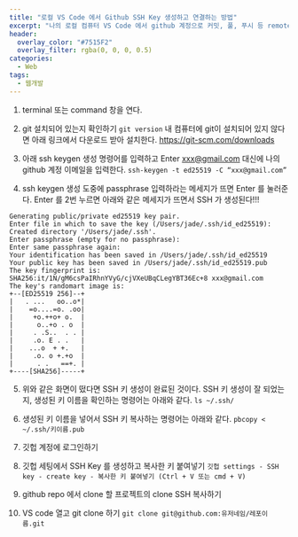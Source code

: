 ```yaml
---
title: "로컬 VS Code 에서 Github SSH Key 생성하고 연결하는 방법"
excerpt: "나의 로컬 컴퓨터 VS Code 에서 github 계정으로 커밋, 풀, 푸시 등 remote repo 로 업로드 가능한 작업을 하기 위해 나의 github 계정을 SSH 로 연결하는 방법에 대해 알아보자."
header:
  overlay_color: "#7515F2"
  overlay_filter: rgba(0, 0, 0, 0.5)
categories:
  - Web
tags:
  - 웹개발
---
```


1. terminal 또는 command 창을 연다.
2. git 설치되어 있는지 확인하기
   `git version`
   내 컴퓨터에 git이 설치되어 있지 않다면 아래 링크에서 다운로드 받아 설치한다. https://git-scm.com/downloads

3. 아래 ssh keygen 생성 명령어를 입력하고 Enter
   xxx@gmail.com 대신에 나의 github 계정 이메일을 입력한다.
   `ssh-keygen -t ed25519 -C “xxx@gmail.com”`

4. ssh keygen 생성 도중에 passphrase 입력하라는 메세지가 뜨면 Enter 를 눌러준다. Enter 를 2번 누르면 아래와 같은 메세지가 뜨면서 SSH 가 생성된다!!!

```
Generating public/private ed25519 key pair.
Enter file in which to save the key (/Users/jade/.ssh/id_ed25519):
Created directory '/Users/jade/.ssh'.
Enter passphrase (empty for no passphrase):
Enter same passphrase again:
Your identification has been saved in /Users/jade/.ssh/id_ed25519
Your public key has been saved in /Users/jade/.ssh/id_ed25519.pub
The key fingerprint is:
SHA256:it/1N/gM6csPaIRhnYVyG/cjVXeUBqCLegYBT36Ec+8 xxx@gmail.com
The key's randomart image is:
+--[ED25519 256]--+
|   . ...   oo..o*|
|    =o....=o. .oo|
|     +o.++o+ o.  |
|      o..+o . o  |
|     . .S..  . . |
|     .o. E . .   |
|    ...o  + +.   |
|     .o. o +.+o  |
|      . .   ==+. |
+----[SHA256]-----+
```

5. 위와 같은 화면이 떴다면 SSH 키 생성이 완료된 것이다. SSH 키 생성이 잘 되었는지, 생성된 키 이름을 확인하는 명령어는 아래와 같다.
   `ls ~/.ssh/`

6. 생성된 키 이름을 넣어서 SSH 키 복사하는 명령어는 아래와 같다.
   `pbcopy < ~/.ssh/키이름.pub`

7. 깃헙 계정에 로그인하기

8. 깃헙 세팅에서 SSH Key 를 생성하고 복사한 키 붙여넣기
   `깃헙 settings - SSH key - create key - 복사한 키 붙여넣기 (Ctrl + V 또는 cmd + V)`

9. github repo 에서 clone 할 프로젝트의 clone SSH 복사하기

10. VS code 열고 git clone 하기
    `git clone git@github.com:유저네임/레포이름.git`

